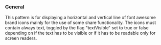 ### General
This pattern is for displaying a horizontal and vertical line of font awesome brand icons mainly for the use of some share functionality.
The icons must contain always text, toggled by the flag "textVisible" set to true or false depending on if the text has to be visible or if it has to be readable only for screen readers.
